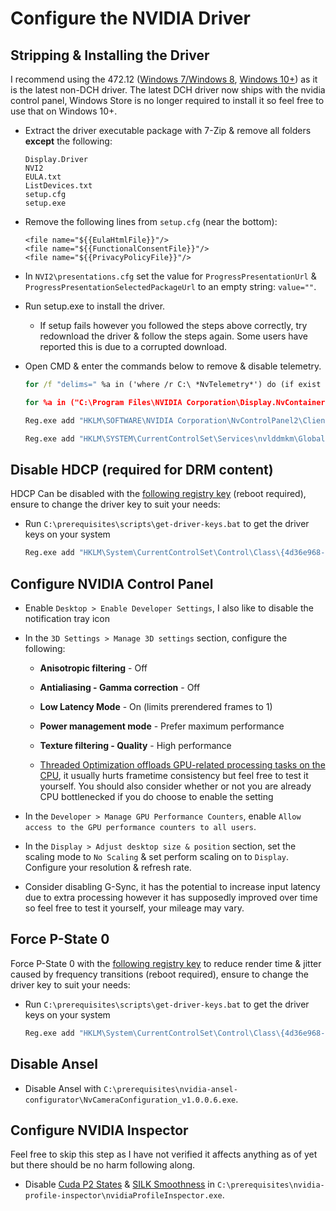 # Configure the NVIDIA Driver

## Stripping & Installing the Driver

I recommend using the 472.12 ([Windows 7/Windows 8](https://www.nvidia.com/en-us/drivers/results/180551), [Windows 10+](https://www.nvidia.com/download/driverResults.aspx/180555/en-us/)) as it is the latest non-DCH driver. The latest DCH driver now ships with the nvidia control panel, Windows Store is no longer required to install it so feel free to use that on Windows 10+.

- Extract the driver executable package with 7-Zip & remove all folders **except** the following:

    ```
    Display.Driver
    NVI2
    EULA.txt
    ListDevices.txt
    setup.cfg
    setup.exe
    ```
        
- Remove the following lines from ``setup.cfg`` (near the bottom):

    ```
    <file name="${{EulaHtmlFile}}"/>
    <file name="${{FunctionalConsentFile}}"/>
    <file name="${{PrivacyPolicyFile}}"/>
    ```

- In ``NVI2\presentations.cfg`` set the value for ``ProgressPresentationUrl`` & ``ProgressPresentationSelectedPackageUrl`` to an empty string: ``value=""``.

- Run setup.exe to install the driver.

    - If setup fails however you followed the steps above correctly, try redownload the driver & follow the steps again. Some users have reported this is due to a corrupted download.

- Open CMD & enter the commands below to remove & disable telemetry.

    ```bat
    for /f "delims=" %a in ('where /r C:\ *NvTelemetry*') do (if exist "%a" (del /f /q /s "%a"))

    for %a in ("C:\Program Files\NVIDIA Corporation\Display.NvContainer\plugins\LocalSystem\DisplayDriverRAS", "C:\Program Files\NVIDIA Corporation\DisplayDriverRAS", "C:\ProgramData\NVIDIA Corporation\DisplayDriverRAS") do (if exist %a (rd /s /q %a))

    Reg.exe add "HKLM\SOFTWARE\NVIDIA Corporation\NvControlPanel2\Client" /v "OptInOrOutPreference" /t REG_DWORD /d 0 /f 

    Reg.exe add "HKLM\SYSTEM\CurrentControlSet\Services\nvlddmkm\Global\Startup" /v "SendTelemetryData" /t REG_DWORD /d 0 /f
    ```

## Disable HDCP (required for DRM content)

HDCP Can be disabled with the [following registry key](https://github.com/djdallmann/GamingPCSetup/blob/master/CONTENT/RESEARCH/WINDRIVERS/README.md#q-are-there-any-configuration-options-that-allow-you-to-disable-hdcp-when-using-nvidia-based-graphics-cards) (reboot required), ensure to change the driver key to suit your needs:

- Run ``C:\prerequisites\scripts\get-driver-keys.bat`` to get the driver keys on your system
        
    ```bat
    Reg.exe add "HKLM\System\CurrentControlSet\Control\Class\{4d36e968-e325-11ce-bfc1-08002be10318}\0000" /v "RMHdcpKeyglobZero" /t REG_DWORD /d "1" /f
    ```

## Configure NVIDIA Control Panel

- Enable ``Desktop > Enable Developer Settings``, I also like to disable the notification tray icon

- In the ``3D Settings > Manage 3D settings`` section, configure the following:

    - **Anisotropic filtering** - Off

    - **Antialiasing - Gamma correction** - Off

    - **Low Latency Mode** - On (limits prerendered frames to 1)

    - **Power management mode** - Prefer maximum performance

    - **Texture filtering - Quality** - High performance

    - [Threaded Optimization offloads GPU-related processing tasks on the CPU](https://tweakguides.pcgamingwiki.com/NVFORCE_8.html), it usually hurts frametime consistency but feel free to test it yourself. You should also consider whether or not you are already CPU bottlenecked if you do choose to enable the setting

- In the ``Developer > Manage GPU Performance Counters``, enable ``Allow access to the GPU performance counters to all users``.

- In the ``Display > Adjust desktop size & position`` section, set the scaling mode to ``No Scaling`` & set perform scaling on to ``Display``. Configure your resolution & refresh rate.

- Consider disabling G-Sync, it has the potential to increase input latency due to extra processing however it has supposedly improved over time so feel free to test it yourself, your mileage may vary.

## Force P-State 0
    
Force P-State 0 with the [following registry key](https://github.com/djdallmann/GamingPCSetup/blob/master/CONTENT/RESEARCH/WINDRIVERS/README.md#q-is-there-a-registry-setting-that-can-force-your-display-adapter-to-remain-at-its-highest-performance-state-pstate-p0) to reduce render time & jitter caused by frequency transitions (reboot required), ensure to change the driver key to suit your needs:

- Run ``C:\prerequisites\scripts\get-driver-keys.bat`` to get the driver keys on your system

    ```bat
    Reg.exe add "HKLM\System\CurrentControlSet\Control\Class\{4d36e968-e325-11ce-bfc1-08002be10318}\0000" /v "DisableDynamicPstate" /t REG_DWORD /d "1" /f
    ```

## Disable Ansel

- Disable Ansel with ``C:\prerequisites\nvidia-ansel-configurator\NvCameraConfiguration_v1.0.0.6.exe``.

## Configure NVIDIA Inspector

Feel free to skip this step as I have not verified it affects anything as of yet but there should be no harm following along.

- Disable [Cuda P2 States](https://babeltechreviews.com/nvidia-cuda-force-p2-state) & [SILK Smoothness](https://www.avsim.com/forums/topic/552651-nvidia-setting-silk-smoothness) in ``C:\prerequisites\nvidia-profile-inspector\nvidiaProfileInspector.exe``. 

